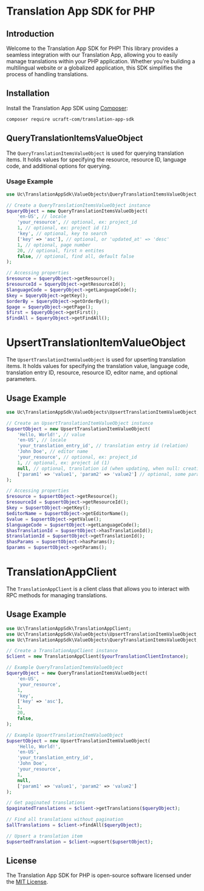 # Translation App SDK for PHP

## Introduction

Welcome to the Translation App SDK for PHP! This library provides a seamless integration with our Translation App, allowing you to easily manage translations within your PHP application. Whether you're building a multilingual website or a globalized application, this SDK simplifies the process of handling translations.

## Installation

Install the Translation App SDK using [Composer](https://getcomposer.org/):

```bash
composer require ucraft-com/translation-app-sdk
```

## QueryTranslationItemsValueObject

The `QueryTranslationItemsValueObject` is used for querying translation items. It holds values for specifying the resource, resource ID, language code, and additional options for querying.

### Usage Example

```php
use Uc\TranslationAppSdk\ValueObjects\QueryTranslationItemsValueObject;

// Create a QueryTranslationItemsValueObject instance
$queryObject = new QueryTranslationItemsValueObject(
    'en-US', // locale
    'your_resource', // optional, ex: project_id 
    1, // optional, ex: project id (1)
    'key', // optional, key to search
    ['key' => 'asc'], // optional, or 'updated_at' => 'desc'
    1, // optional, page number
    20, // optional, first n entites
    false, // optional, find all, default false
);

// Accessing properties
$resource = $queryObject->getResource();
$resourceId = $queryObject->getResourceId();
$languageCode = $queryObject->getLanguageCode();
$key = $queryObject->getKey();
$orderBy = $queryObject->getOrderBy();
$page = $queryObject->getPage();
$first = $queryObject->getFirst();
$findAll = $queryObject->getFindAll();
```
# UpsertTranslationItemValueObject

The `UpsertTranslationItemValueObject` is used for upserting translation items. It holds values for specifying the translation value, language code, translation entry ID, resource, resource ID, editor name, and optional parameters.

## Usage Example

```php
use Uc\TranslationAppSdk\ValueObjects\UpsertTranslationItemValueObject;

// Create an UpsertTranslationItemValueObject instance
$upsertObject = new UpsertTranslationItemValueObject(
    'Hello, World!', // value
    'en-US', // locale
    'your_translation_entry_id', // translation entry id (relation)
    'John Doe', // editor name
    'your_resource', // optional, ex: project_id 
    1, // optional, ex: project id (1)
    null, // optional, translation id (when updating, when null: creating)
    ['param1' => 'value1', 'param2' => 'value2'] // optional, some params that may be used
);

// Accessing properties
$resource = $upsertObject->getResource();
$resourceId = $upsertObject->getResourceId();
$key = $upsertObject->getKey();
$editorName = $upsertObject->getEditorName();
$value = $upsertObject->getValue();
$languageCode = $upsertObject->getLanguageCode();
$hasTranslationId = $upsertObject->hasTranslationId();
$translationId = $upsertObject->getTranslationId();
$hasParams = $upsertObject->hasParams();
$params = $upsertObject->getParams();
```
# TranslationAppClient

The `TranslationAppClient` is a client class that allows you to interact with RPC methods for managing translations.

## Usage Example

```php
use Uc\TranslationAppSdk\TranslationAppClient;
use Uc\TranslationAppSdk\ValueObjects\UpsertTranslationItemValueObject;
use Uc\TranslationAppSdk\ValueObjects\QueryTranslationItemsValueObject;

// Create a TranslationAppClient instance
$client = new TranslationAppClient($yourTranslationClientInstance);

// Example QueryTranslationItemsValueObject
$queryObject = new QueryTranslationItemsValueObject(
    'en-US',
    'your_resource',
    1,
    'key',
    ['key' => 'asc'],
    1,
    20,
    false,
);

// Example UpsertTranslationItemValueObject
$upsertObject = new UpsertTranslationItemValueObject(
    'Hello, World!',
    'en-US',
    'your_translation_entry_id',
    'John Doe',
    'your_resource', 
    1, 
    null, 
    ['param1' => 'value1', 'param2' => 'value2'] 
);

// Get paginated translations
$paginatedTranslations = $client->getTranslations($queryObject);

// Find all translations without pagination
$allTranslations = $client->findAll($queryObject);

// Upsert a translation item
$upsertedTranslation = $client->upsert($upsertObject);
```
## License

The Translation App SDK for PHP is open-source software licensed under the [MIT License](LICENSE.md).
